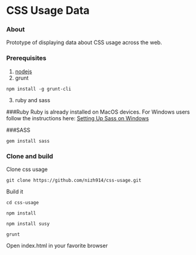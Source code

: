 # CSS Usage Data

### About
Prototype of displaying data about CSS usage across the web.

### Prerequisites
1. [nodejs](https://nodejs.org/) 
2. grunt

```
npm install -g grunt-cli
```
3. ruby and sass

###Ruby
Ruby is already installed on MacOS devices. For Windows users follow the instructions here: [Setting Up Sass on Windows](http://www.impressivewebs.com/sass-on-windows/)

###SASS
```
gem install sass
```

### Clone and build
Clone css usage
```
git clone https://github.com/nizh914/css-usage.git
```

Build it


```
cd css-usage
```

```
npm install
```

```
npm install susy
```


```
grunt
```

Open index.html in your favorite browser